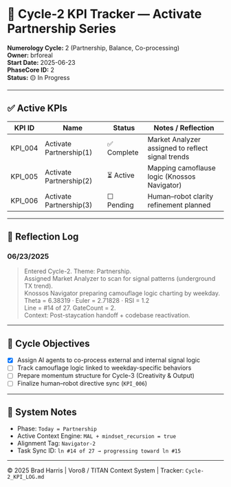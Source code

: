 # 🤝 Cycle-2 KPI Tracker — Activate Partnership Series

**Numerology Cycle:** 2 (Partnership, Balance, Co-processing)  
**Owner:** brforeal  
**Start Date:** 2025-06-23  
**PhaseCore ID:** 2  
**Status:** 🟡 In Progress

---

## ✅ Active KPIs

| KPI ID     | Name                    | Status     | Notes / Reflection                                |
|------------|-------------------------|------------|---------------------------------------------------|
| KPI_004    | Activate Partnership(1) | ✅ Complete | Market Analyzer assigned to reflect signal trends |
| KPI_005    | Activate Partnership(2) | ⏳ Active   | Mapping camoflause logic (Knossos Navigator)      |
| KPI_006    | Activate Partnership(3) | ☐ Pending   | Human–robot clarity refinement planned            |

---

## 🧠 Reflection Log

### 06/23/2025

> Entered Cycle-2. Theme: Partnership.  
> Assigned Market Analyzer to scan for signal patterns (underground TX trend).  
> Knossos Navigator preparing camouflage logic charting by weekday.  
> Theta = 6.38319 · Euler = 2.71828 · RSI = 1.2  
> Line = #14 of 27. GateCount = 2.  
> Context: Post-staycation handoff + codebase reactivation.

---

## 🔁 Cycle Objectives

- [x] Assign AI agents to co-process external and internal signal logic  
- [ ] Track camouflage logic linked to weekday-specific behaviors  
- [ ] Prepare momentum structure for Cycle-3 (Creativity & Output)  
- [ ] Finalize human–robot directive sync (`KPI_006`)

---

## 📍 System Notes

- Phase: `Today = Partnership`  
- Active Context Engine: `MAL + mindset_recursion = true`  
- Alignment Tag: `Navigator-2`  
- Task Sync ID: `ln #14 of 27 → progressing toward ln #15`

---

© 2025 Brad Harris | Voro8 / TITAN Context System | Tracker: `Cycle-2_KPI_LOG.md`
